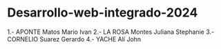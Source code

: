 # Desarrollo-web-integrado-2024
1.- APONTE Matos Mario Ivan
2.- LA ROSA Montes Juliana Stephanie
3.- CORNELIO Suarez Gerardo
4.- YACHE Alí John
